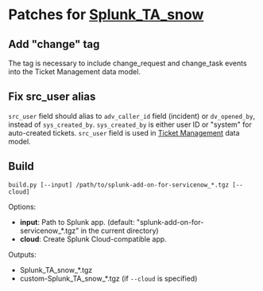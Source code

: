 # Patches for [Splunk_TA_snow](https://splunkbase.splunk.com/app/1928)

## Add "change" tag

The tag is necessary to include change_request and change_task events into the Ticket Management data model.

## Fix src_user alias

`src_user` field should alias to `adv_caller_id` field (incident) or `dv_opened_by`, instead of `sys_created_by`. `sys_created_by` is either user ID or "system" for auto-created tickets. `src_user` field is used in [Ticket Management](https://docs.splunk.com/Documentation/CIM/latest/User/TicketManagement#Fields_for_Ticket_Management_event_datasets) data model.

## Build

```
build.py [--input] /path/to/splunk-add-on-for-servicenow_*.tgz [--cloud]
```

Options:

- **input**: Path to Splunk app. (default: "splunk-add-on-for-servicenow\_\*.tgz" in the current directory)
- **cloud**: Create Splunk Cloud-compatible app.

Outputs:

- Splunk_TA_snow\_\*.tgz
- custom-Splunk_TA_snow\_\*.tgz (if `--cloud` is specified)
